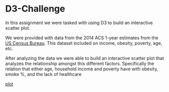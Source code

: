 # D3-Challenge

In this assignment we were tasked with using D3 to build an interactive scatter plot.

We were provided with data from the 2014 ACS 1-year estimates from the [US Census Bureau](https://data.census.gov/cedsci/). This dataset included on income, obesity, poverty, age, etc.

 After analyzing the data we were able to build an interactive scatter plot that analyzes the relationship amongst this different factors. Specifically the relation that either age, household income and poverty have with obesity, smoke %, and the lack of healthcare

[plot](D3_journalism/assets/images/screenshot.PNG)
